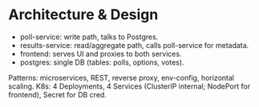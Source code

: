 # Architecture & Design
- poll-service: write path, talks to Postgres.
- results-service: read/aggregate path, calls poll-service for metadata.
- frontend: serves UI and proxies to both services.
- postgres: single DB (tables: polls, options, votes).

Patterns: microservices, REST, reverse proxy, env-config, horizontal scaling.
K8s: 4 Deployments, 4 Services (ClusterIP internal; NodePort for frontend), Secret for DB cred.
